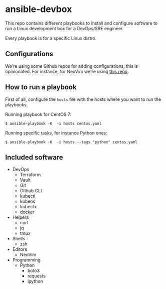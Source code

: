 # ansible-devbox

This repo contains different playbooks to install and configure software
to run a Linux development box for a DevOps/SRE engineer.

Every playbook is for a specific Linux distro.

## Configurations

We're using some Github repos for adding configurations, this is opinionated.
For instance, for NeoVim we're using [this repo](https://github.com/bsnux/nvim).

## How to run a playbook

First of all, configure the `hosts` file with the hosts where you want to
run the playbooks.

Running playbook for CentOS 7:

```
$ ansible-playbook -K  -i hosts centos.yaml
```

Running specific tasks, for instance Python ones:

```
$ ansible-playbook -K  -i hosts --tags "python" centos.yaml
```

## Included software

* DevOps
  * Terraform
  * Vault
  * Git
  * Github CLI
  * kubectl
  * kubens
  * kubectx
  * docker
* Helpers
  * curl
  * jq
  * tmux
* Shells
  * zsh
* Editors
  * NeoVim
* Programming
  * Python
    * boto3
    * requests
    * ipython
